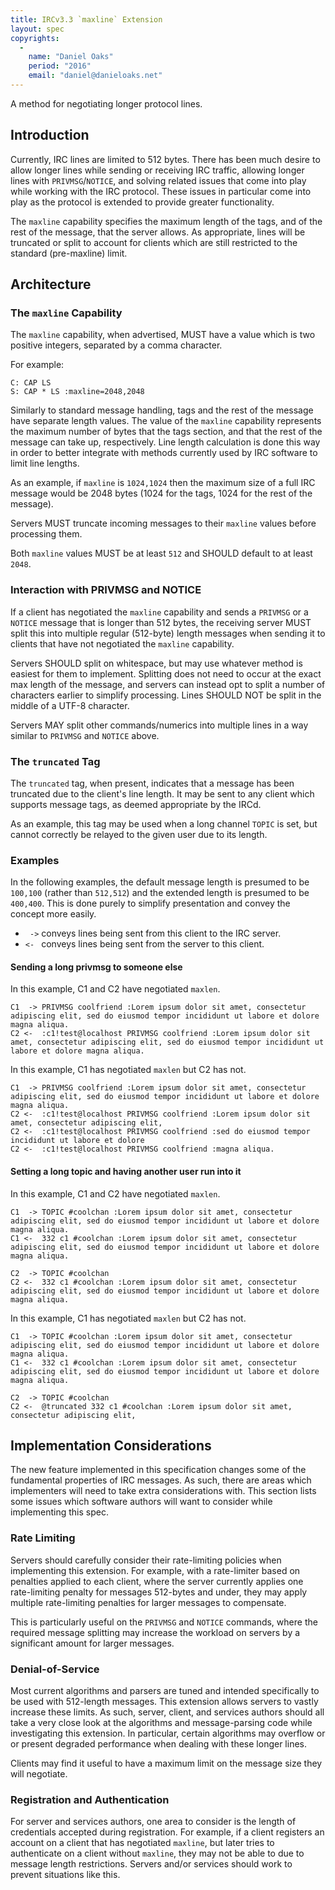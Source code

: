 ```yaml
---
title: IRCv3.3 `maxline` Extension
layout: spec
copyrights:
  -
    name: "Daniel Oaks"
    period: "2016"
    email: "daniel@danieloaks.net"
---
```

A method for negotiating longer protocol lines.

## Introduction

Currently, IRC lines are limited to 512 bytes. There has been much desire to allow longer lines while sending or receiving IRC traffic, allowing longer lines with `PRIVMSG`/`NOTICE`, and solving related issues that come into play while working with the IRC protocol. These issues in particular come into play as the protocol is extended to provide greater functionality.

The `maxline` capability specifies the maximum length of the tags, and of the rest of the message, that the server allows. As appropriate, lines will be truncated or split to account for clients which are still restricted to the standard (pre-maxline) limit.

## Architecture

### The `maxline` Capability

The `maxline` capability, when advertised, MUST have a value which is two positive integers, separated by a comma character.

For example:

    C: CAP LS
    S: CAP * LS :maxline=2048,2048

Similarly to standard message handling, tags and the rest of the message have separate length values. The value of the `maxline` capability represents the maximum number of bytes that the tags section, and that the rest of the message can take up, respectively. Line length calculation is done this way in order to better integrate with methods currently used by IRC software to limit line lengths.

As an example, if `maxline` is `1024,1024` then the maximum size of a full IRC message would be 2048 bytes (1024 for the tags, 1024 for the rest of the message).

Servers MUST truncate incoming messages to their `maxline` values before processing them.

Both `maxline` values MUST be at least `512` and SHOULD default to at least `2048`.

### Interaction with PRIVMSG and NOTICE

If a client has negotiated the `maxline` capability and sends a `PRIVMSG` or a `NOTICE` message that is longer than 512 bytes, the receiving server MUST split this into multiple regular (512-byte) length messages when sending it to clients that have not negotiated the `maxline` capability.

Servers SHOULD split on whitespace, but may use whatever method is easiest for them to implement. Splitting does not need to occur at the exact max length of the message, and servers can instead opt to split a number of characters earlier to simplify processing. Lines SHOULD NOT be split in the middle of a UTF-8 character.

Servers MAY split other commands/numerics into multiple lines in a way similar to `PRIVMSG` and `NOTICE` above.

### The `truncated` Tag

The `truncated` tag, when present, indicates that a message has been truncated due to the client's line length. It may be sent to any client which supports message tags, as deemed appropriate by the IRCd.

As an example, this tag may be used when a long channel `TOPIC` is set, but cannot correctly be relayed to the given user due to its length.

### Examples

In the following examples, the default message length is presumed to be `100,100` (rather than `512,512`) and the extended length is presumed to be `400,400`. This is done purely to simplify presentation and convey the concept more easily.

* ` ->` conveys lines being sent from this client to the IRC server.
* `<- ` conveys lines being sent from the server to this client.

#### Sending a long privmsg to someone else

In this example, C1 and C2 have negotiated `maxlen`.

    C1  -> PRIVMSG coolfriend :Lorem ipsum dolor sit amet, consectetur adipiscing elit, sed do eiusmod tempor incididunt ut labore et dolore magna aliqua.
    C2 <-  :c1!test@localhost PRIVMSG coolfriend :Lorem ipsum dolor sit amet, consectetur adipiscing elit, sed do eiusmod tempor incididunt ut labore et dolore magna aliqua.

In this example, C1 has negotiated `maxlen` but C2 has not.

    C1  -> PRIVMSG coolfriend :Lorem ipsum dolor sit amet, consectetur adipiscing elit, sed do eiusmod tempor incididunt ut labore et dolore magna aliqua.
    C2 <-  :c1!test@localhost PRIVMSG coolfriend :Lorem ipsum dolor sit amet, consectetur adipiscing elit,
    C2 <-  :c1!test@localhost PRIVMSG coolfriend :sed do eiusmod tempor incididunt ut labore et dolore
    C2 <-  :c1!test@localhost PRIVMSG coolfriend :magna aliqua.

#### Setting a long topic and having another user run into it

In this example, C1 and C2 have negotiated `maxlen`.

    C1  -> TOPIC #coolchan :Lorem ipsum dolor sit amet, consectetur adipiscing elit, sed do eiusmod tempor incididunt ut labore et dolore magna aliqua.
    C1 <-  332 c1 #coolchan :Lorem ipsum dolor sit amet, consectetur adipiscing elit, sed do eiusmod tempor incididunt ut labore et dolore magna aliqua.

    C2  -> TOPIC #coolchan
    C2 <-  332 c1 #coolchan :Lorem ipsum dolor sit amet, consectetur adipiscing elit, sed do eiusmod tempor incididunt ut labore et dolore magna aliqua.

In this example, C1 has negotiated `maxlen` but C2 has not.

    C1  -> TOPIC #coolchan :Lorem ipsum dolor sit amet, consectetur adipiscing elit, sed do eiusmod tempor incididunt ut labore et dolore magna aliqua.
    C1 <-  332 c1 #coolchan :Lorem ipsum dolor sit amet, consectetur adipiscing elit, sed do eiusmod tempor incididunt ut labore et dolore magna aliqua.

    C2  -> TOPIC #coolchan
    C2 <-  @truncated 332 c1 #coolchan :Lorem ipsum dolor sit amet, consectetur adipiscing elit,

## Implementation Considerations

The new feature implemented in this specification changes some of the fundamental properties of IRC messages. As such, there are areas which implementers will need to take extra considerations with. This section lists some issues which software authors will want to consider while implementing this spec.

### Rate Limiting

Servers should carefully consider their rate-limiting policies when implementing this extension. For example, with a rate-limiter based on penalties applied to each client, where the server currently applies one rate-limiting penalty for messages 512-bytes and under, they may apply multiple rate-limiting penalties for larger messages to compensate.

This is particularly useful on the `PRIVMSG` and `NOTICE` commands, where the required message splitting may increase the workload on servers by a significant amount for larger messages.

### Denial-of-Service

Most current algorithms and parsers are tuned and intended specifically to be used with 512-length messages. This extension allows servers to vastly increase these limits. As such, server, client, and services authors should all take a very close look at the algorithms and message-parsing code while investigating this extension. In particular, certain algorithms may overflow or or present degraded performance when dealing with these longer lines.

Clients may find it useful to have a maximum limit on the message size they will negotiate.

### Registration and Authentication

For server and services authors, one area to consider is the length of credentials accepted during registration. For example, if a client registers an account on a client that has negotiated `maxline`, but later tries to authenticate on a client without `maxline`, they may not be able to due to message length restrictions. Servers and/or services should work to prevent situations like this.
